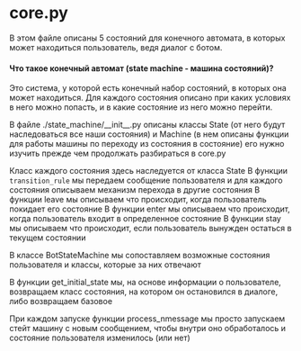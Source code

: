# core.py

В этом файле описаны 5 состояний для конечного автомата, в которых может находиться пользователь, ведя диалог с ботом.

#### Что такое конечный автомат (state machine - машина состояний)?
Это система, у которой есть конечный набор состояний, в которых она может находиться. Для каждого состояния описано при каких условиях в него можно попасть, и в какие состояние из него можно перейти.

В файле ./state_machine/_\_init__.py описаны классы State (от него будут наследоваться все наши состояния) и Machine (в нем описаны функции для работы машины по переходу из состояния в состояние) его нужно изучить прежде чем продолжать разбираться в core.py

Класс каждого состояния здесь наследуется от класса State
В функции `transition_rule` мы передаем сообщение пользователя и для каждого состояния описываем механизм перехода в другие состояния
В функции leave мы описываем что происходит, когда пользователь покидает его состояние 
В функции enter мы описываем что происходит, когда пользователь входит в определенное состояние
В функции stay мы описываем что происходит, если пользователь вынужден остаться в текущем состоянии


В классе BotStateMachine мы сопоставляем возможные состояния пользователя и классы, которые за них отвечают

В функции get_initial_state мы, на основе информации о пользователе, возвращаем класс состояния, на котором он остановился в диалоге, либо возвращаем базовое

При каждом запуске функции process_nmessage мы просто запускаем стейт машину с новым сообщением, чтобы внутри оно обработалось и состояние пользователя изменилось (или нет) 
